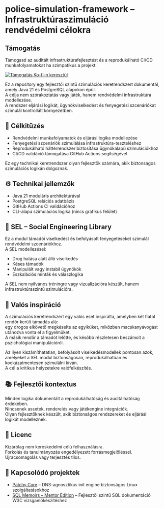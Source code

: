 # police-simulation-framework – Infrastruktúraszimuláció rendvédelmi célokra

## Támogatás

Támogasd az auditált infrastruktúrafejlesztést és a reprodukálható CI/CD munkafolyamatokat ha szimpatikus a projekt.

[![Támogatás Ko-fi-n keresztül](https://ko-fi.com/img/githubbutton_sm.svg)](https://ko-fi.com/beatrixzselezny)



Ez a repository egy fejlesztői szintű szimulációs keretrendszert dokumentál, amely Java 21 és PostgreSQL alapokon épül.  
A célja nem szórakoztatás vagy játék, hanem rendvédelmi infrastruktúra modellezése.  
A rendszer eljárási logikát, ügynökviselkedést és fenyegetési szcenáriókat szimulál kontrollált környezetben.

## 🎯 Célkitűzés

- Rendvédelmi munkafolyamatok és eljárási logika modellezése
- Fenyegetési szcenáriók szimulálása infrastruktúra-teszteléshez
- Reprodukálható háttérrendszer biztosítása ügynökalapú szimulációkhoz
- CI/CD validáció támogatása GitHub Actions segítségével
 
Ez egy technikai keretrendszer olyan fejlesztők számára, akik biztonságos szimulációs logikán dolgoznak.


## ⚙️ Technikai jellemzők

- Java 21 moduláris architektúrával
- PostgreSQL relációs adatbázis
- GitHub Actions CI validációhoz
- CLI-alapú szimulációs logika (nincs grafikus felület)

## 🧠 SEL – Social Engineering Library

Ez a modul támadói viselkedést és befolyásolt fenyegetéseket szimulál rendvédelmi szcenáriókhoz.  
A SEL modellezései:

- Drog hatása alatt álló viselkedés
- Késes támadók
- Manipulált vagy instabil ügynökök
- Eszkalációs minták és válaszlogika

A SEL nem nyilvános tréningre vagy vizualizációra készült, hanem infrastruktúraszintű szimulációra.

## 🧠 Valós inspiráció

A szimulációs keretrendszert egy valós eset inspirálta, amelyben két fiatal rendőr került támadás alá:  
egy drogos elkövető megkéselte az egyiküket, miközben macskanyávogást utánozva vonta el a figyelmüket.  
A másik rendőr a támadót lelőtte, és később részletesen beszámolt a pszichológiai manipulációról.

Az ilyen kiszámíthatatlan, befolyásolt viselkedésmodellek pontosan azok, amelyeket a SEL modul biztonságosan, reprodukálhatóan és kockázatmentesen szimulálni kíván.  
A cél a kritikus helyzetekre valófelkészítés.

## 📚 Fejlesztői kontextus

Minden logika dokumentált a reprodukálhatóság és auditálhatóság érdekében.  
Nincsenek assetek, renderelés vagy játékengine integrációk.  
Olyan fejlesztőknek készült, akik biztonságos rendszereket és eljárási logikát modelleznek.

## 📖 Licenc

Kizárólag nem kereskedelmi célú felhasználásra.  
Forkolás és tanulmányozás engedélyezett forrásmegjelöléssel.  
Újracsomagolás vagy terjesztés tilos.

## 🔗 Kapcsolódó projektek

- [Patchy Core](https://github.com/BeatrixZselezny/patchy-core) – DNS-agnosztikus init engine biztonságos Linux szolgáltatásokhoz  
- [SQL Memoirs – Mentor Edition](https://github.com/BeatrixZselezny/sql-memoirs-mentor-edition) – Fejlesztői szintű SQL dokumentáció W3C vizsgaelőkészítéshez
